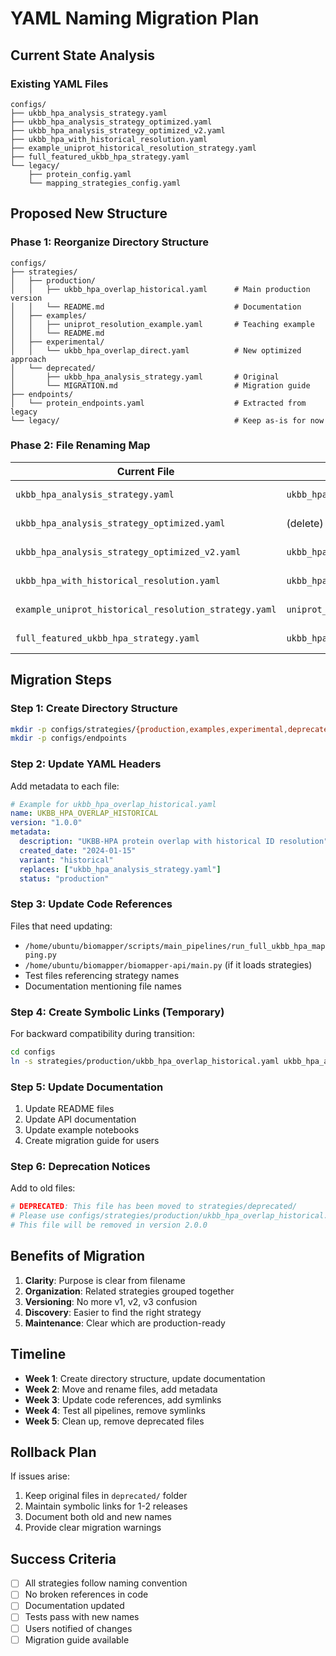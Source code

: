 # YAML Naming Migration Plan

## Current State Analysis

### Existing YAML Files
```
configs/
├── ukbb_hpa_analysis_strategy.yaml
├── ukbb_hpa_analysis_strategy_optimized.yaml  
├── ukbb_hpa_analysis_strategy_optimized_v2.yaml
├── ukbb_hpa_with_historical_resolution.yaml
├── example_uniprot_historical_resolution_strategy.yaml
├── full_featured_ukbb_hpa_strategy.yaml
└── legacy/
    ├── protein_config.yaml
    └── mapping_strategies_config.yaml
```

## Proposed New Structure

### Phase 1: Reorganize Directory Structure
```
configs/
├── strategies/
│   ├── production/
│   │   ├── ukbb_hpa_overlap_historical.yaml      # Main production version
│   │   └── README.md                             # Documentation
│   ├── examples/
│   │   ├── uniprot_resolution_example.yaml       # Teaching example
│   │   └── README.md
│   ├── experimental/
│   │   └── ukbb_hpa_overlap_direct.yaml          # New optimized approach
│   └── deprecated/
│       ├── ukbb_hpa_analysis_strategy.yaml       # Original
│       └── MIGRATION.md                          # Migration guide
├── endpoints/
│   └── protein_endpoints.yaml                    # Extracted from legacy
└── legacy/                                       # Keep as-is for now
```

### Phase 2: File Renaming Map

| Current File | New Name | Location | Notes |
|--------------|----------|----------|-------|
| `ukbb_hpa_analysis_strategy.yaml` | `ukbb_hpa_overlap_basic.yaml` | `deprecated/` | Original implementation |
| `ukbb_hpa_analysis_strategy_optimized.yaml` | (delete) | - | Superseded by v2 |
| `ukbb_hpa_analysis_strategy_optimized_v2.yaml` | `ukbb_hpa_overlap_direct.yaml` | `experimental/` | Direct UniProt approach |
| `ukbb_hpa_with_historical_resolution.yaml` | `ukbb_hpa_overlap_historical.yaml` | `production/` | Full featured version |
| `example_uniprot_historical_resolution_strategy.yaml` | `uniprot_resolution_example.yaml` | `examples/` | Teaching example |
| `full_featured_ukbb_hpa_strategy.yaml` | `ukbb_hpa_overlap_full.yaml` | `experimental/` | Comprehensive version |

## Migration Steps

### Step 1: Create Directory Structure
```bash
mkdir -p configs/strategies/{production,examples,experimental,deprecated}
mkdir -p configs/endpoints
```

### Step 2: Update YAML Headers
Add metadata to each file:

```yaml
# Example for ukbb_hpa_overlap_historical.yaml
name: UKBB_HPA_OVERLAP_HISTORICAL
version: "1.0.0"
metadata:
  description: "UKBB-HPA protein overlap with historical ID resolution"
  created_date: "2024-01-15"
  variant: "historical"
  replaces: ["ukbb_hpa_analysis_strategy.yaml"]
  status: "production"
```

### Step 3: Update Code References
Files that need updating:
- `/home/ubuntu/biomapper/scripts/main_pipelines/run_full_ukbb_hpa_mapping.py`
- `/home/ubuntu/biomapper/biomapper-api/main.py` (if it loads strategies)
- Test files referencing strategy names
- Documentation mentioning file names

### Step 4: Create Symbolic Links (Temporary)
For backward compatibility during transition:
```bash
cd configs
ln -s strategies/production/ukbb_hpa_overlap_historical.yaml ukbb_hpa_analysis_strategy.yaml
```

### Step 5: Update Documentation
1. Update README files
2. Update API documentation  
3. Update example notebooks
4. Create migration guide for users

### Step 6: Deprecation Notices
Add to old files:
```yaml
# DEPRECATED: This file has been moved to strategies/deprecated/
# Please use configs/strategies/production/ukbb_hpa_overlap_historical.yaml
# This file will be removed in version 2.0.0
```

## Benefits of Migration

1. **Clarity**: Purpose is clear from filename
2. **Organization**: Related strategies grouped together
3. **Versioning**: No more v1, v2, v3 confusion
4. **Discovery**: Easier to find the right strategy
5. **Maintenance**: Clear which are production-ready

## Timeline

- **Week 1**: Create directory structure, update documentation
- **Week 2**: Move and rename files, add metadata
- **Week 3**: Update code references, add symlinks
- **Week 4**: Test all pipelines, remove symlinks
- **Week 5**: Clean up, remove deprecated files

## Rollback Plan

If issues arise:
1. Keep original files in `deprecated/` folder
2. Maintain symbolic links for 1-2 releases
3. Document both old and new names
4. Provide clear migration warnings

## Success Criteria

- [ ] All strategies follow naming convention
- [ ] No broken references in code
- [ ] Documentation updated
- [ ] Tests pass with new names
- [ ] Users notified of changes
- [ ] Migration guide available